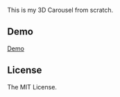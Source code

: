 This is my 3D Carousel from scratch.<br>

## Demo

<a href="https://fanaticys.github.io/3d-carousel/">Demo</a>

## License

The MIT License.